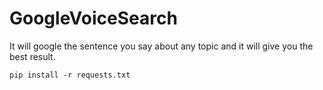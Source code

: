 # GoogleVoiceSearch

It will google the sentence you say about any topic and it will give you the best result.

```
pip install -r requests.txt
```
